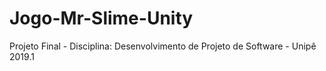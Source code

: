 # Jogo-Mr-Slime-Unity
Projeto Final - Disciplina: Desenvolvimento de Projeto de Software - Unipê 2019.1
